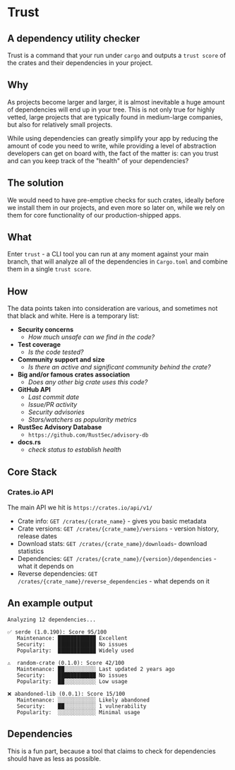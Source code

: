 # Trust

## A dependency utility checker

Trust is a command that your run under `cargo` and outputs a `trust score` of the crates and their dependencies in your project.

## Why

As projects become larger and larger, it is almost inevitable a huge amount of dependencies will end up in your tree. This is not only true for highly vetted, large projects that are typically found in medium-large companies, but also for relatively small projects.

While using dependencies can greatly simplify your app by reducing the amount of code you need to write, while providing a level of abstraction developers can get on board with, the fact of the matter is: can you trust and can you keep track of the "health" of your dependencies?

## The solution

We would need to have pre-emptive checks for such crates, ideally before we install them in our projects, and even more so later on, while we rely on them for core functionality of our production-shipped apps.

## What

Enter `trust` - a CLI tool you can run at any moment against your main branch, that will analyze all of the dependencies in `Cargo.toml` and combine them in a single `trust score`.

## How

The data points taken into consideration are various, and sometimes not that black and white. Here is a temporary list:

- **Security concerns**
  - _How much unsafe can we find in the code?_
- **Test coverage**
  - _Is the code tested?_
- **Community support and size**
  - _Is there an active and significant community behind the crate?_
- **Big and/or famous crates association**
  - _Does any other big crate uses this code?_
- **GitHub API**
  - _Last commit date_
  - _Issue/PR activity_
  - _Security advisories_
  - _Stars/watchers as popularity metrics_
- **RustSec Advisory Database**
  - `https://github.com/RustSec/advisory-db`
- **docs.rs**
  - _check status to establish health_

## Core Stack

### Crates.io API

The main API we hit is `https://crates.io/api/v1/`

- Crate info: `GET /crates/{crate_name}` - gives you basic metadata
- Crate versions: `GET /crates/{crate_name}/versions` - version history, release dates
- Download stats: `GET /crates/{crate_name}/downloads`- download statistics
- Dependencies: `GET /crates/{crate_name}/{version}/dependencies` - what it depends on
- Reverse dependencies: `GET /crates/{crate_name}/reverse_dependencies` - what depends on it

## An example output

```$ cargo trust
Analyzing 12 dependencies...

✅ serde (1.0.190): Score 95/100
   Maintenance: ████████████ Excellent
   Security:    ████████████ No issues
   Popularity:  ████████████ Widely used

⚠️  random-crate (0.1.0): Score 42/100
   Maintenance: ██░░░░░░░░░░ Last updated 2 years ago
   Security:    ████████████ No issues
   Popularity:  ██░░░░░░░░░░ Low usage

❌ abandoned-lib (0.0.1): Score 15/100
   Maintenance: ░░░░░░░░░░░░ Likely abandoned
   Security:    ██░░░░░░░░░░ 1 vulnerability
   Popularity:  ░░░░░░░░░░░░ Minimal usage
```

## Dependencies

This is a fun part, because a tool that claims to check for dependencies should have as less as possible.
